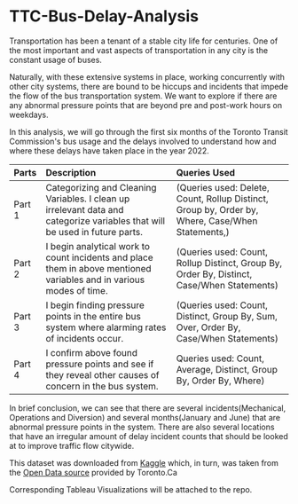# TTC-Bus-Delay-Analysis

Transportation has been a tenant of a stable city life for centuries. One of the most important and vast aspects of transportation in any city is the constant usage of buses.
 
Naturally, with these extensive systems in place, working concurrently with other city systems, there are bound to be hiccups and incidents that impede the flow of the bus transportation system. We want to explore if there are any abnormal pressure points that are beyond pre and post-work hours on weekdays.
 
In this analysis, we will go through the first six months of the Toronto Transit Commission's bus usage and the delays involved to understand how and where these delays have taken place in the year 2022.

|**Parts**|**Description**|**Queries Used**|
| :------------- |:-------------| :-----|
| Part 1      |Categorizing and Cleaning Variables. I clean up irrelevant data and categorize variables that will be used in future parts. |(Queries used: Delete, Count, Rollup Distinct, Group by, Order by, Where, Case/When Statements,)|
| Part 2     |   I begin analytical work to count incidents and place them in above mentioned variables and in various modes of time.   | (Queries used: Count, Rollup Distinct, Group By, Order By, Distinct, Case/When Statements) |
| Part 3 |    I begin finding pressure points in the entire bus system where alarming rates of incidents occur. | (Queries used: Count, Distinct, Group By, Sum, Over, Order By, Case/When Statements)  |
| Part 4 |    I confirm above found pressure points and see if they reveal other causes of concern in the bus system.     |Queries used: Count, Average, Distinct, Group By, Order By, Where)  |

In brief conclusion, we can see that there are several incidents(Mechanical, Operations and Diversion) and several months(January and June) that are abnormal pressure points in the system. There are also several locations that have an irregular amount of delay incident counts that should be looked at to improve traffic flow citywide.

This dataset was downloaded from [Kaggle](https://www.kaggle.com/datasets/reihanenamdari/toronto-bus-delay-2022) which, in turn, was taken from the [Open Data source](https://open.toronto.ca/dataset/ttc-bus-delay-data/) provided by Toronto.Ca

Corresponding Tableau Visualizations will be attached to the repo.

